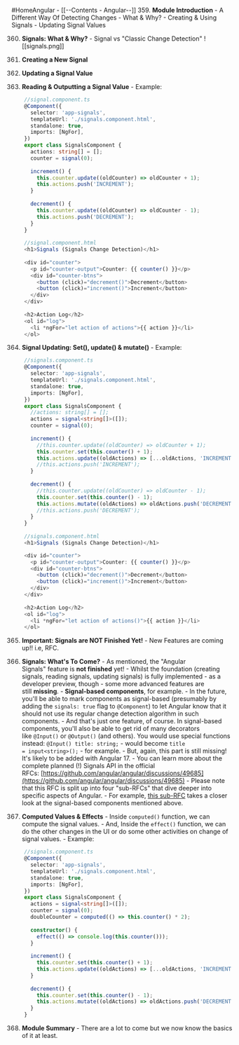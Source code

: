 #HomeAngular - [[--Contents - Angular--]]
359. **Module Introduction**
	- A Different Way Of Detecting Changes
	- What & Why?
	- Creating & Using Signals
	- Updating Signal Values

360. **Signals: What & Why?**
	- Signal vs "Classic Change Detection" ![[signals.png]]

361. **Creating a New Signal**
362. **Updating a Signal Value**
363. **Reading & Outputting a Signal Value**
	- Example:
``` ts
	//signal.component.ts
	@Component({
	  selector: 'app-signals',
	  templateUrl: './signals.component.html',
	  standalone: true,
	  imports: [NgFor],
	})
	export class SignalsComponent {
	  actions: string[] = [];
	  counter = signal(0);
	
	  increment() {
	    this.counter.update((oldCounter) => oldCounter + 1);
	    this.actions.push('INCREMENT');
	  }
	
	  decrement() {
	    this.counter.update((oldCounter) => oldCounter - 1);
	    this.actions.push('DECREMENT');
	  }
	}
	
	//signal.component.html
	<h1>Signals (Signals Change Detection)</h1>
	
	<div id="counter">
	  <p id="counter-output">Counter: {{ counter() }}</p>
	  <div id="counter-btns">
	    <button (click)="decrement()">Decrement</button>
	    <button (click)="increment()">Increment</button>
	  </div>
	</div>
	
	<h2>Action Log</h2>
	<ol id="log">
	  <li *ngFor="let action of actions">{{ action }}</li>
	</ol>
```

364. **Signal Updating: Set(), update() & mutate()**
	- Example:
``` ts
	//signals.component.ts
	@Component({
	  selector: 'app-signals',
	  templateUrl: './signals.component.html',
	  standalone: true,
	  imports: [NgFor],
	})
	export class SignalsComponent {
	  //actions: string[] = [];
	  actions = signal<string[]>([]);
	  counter = signal(0);
	
	  increment() {
	    //this.counter.update((oldCounter) => oldCounter + 1);
	    this.counter.set(this.counter() + 1);
	    this.actions.update((oldActions) => [...oldActions, 'INCREMENT']); //Don't use push with update
	    //this.actions.push('INCREMENT');
	  }
	
	  decrement() {
	    //this.counter.update((oldCounter) => oldCounter - 1);
	    this.counter.set(this.counter() - 1);
	    this.actions.mutate((oldActions) => oldActions.push('DECREMENT'));
	    //this.actions.push('DECREMENT');
	  }
	}
	
	//signals.component.html
	<h1>Signals (Signals Change Detection)</h1>

	<div id="counter">
	  <p id="counter-output">Counter: {{ counter() }}</p>
	  <div id="counter-btns">
	    <button (click)="decrement()">Decrement</button>
	    <button (click)="increment()">Increment</button>
	  </div>
	</div>
	
	<h2>Action Log</h2>
	<ol id="log">
	  <li *ngFor="let action of actions()">{{ action }}</li>
	</ol>
```

365. **Important: Signals are NOT Finished Yet!**
	- New Features are coming up!! i.e, RFC.

366. **Signals: What's To Come?**
	- As mentioned, the "Angular Signals" feature is **not finished** yet!
	- Whilst the foundation (creating signals, reading signals, updating signals) is fully implemented - as a developer preview, though - some more advanced features are still **missing**.
	- **Signal-based components**, for example.
	- In the future, you'll be able to mark components as signal-based (presumably by adding the `signals: true` flag to `@Component`) to let Angular know that it should not use its regular change detection algorithm in such components.
	- And that's just one feature, of course. In signal-based components, you'll also be able to get rid of many decorators like `@Input()` or `@Output()` (and others). You would use special functions instead:
		 ``@Input() title: string;``
	- would become
		``title = input<string>();``
	- for example.
	- But, again, this part is still missing! It's likely to be added with Angular 17.
	- You can learn more about the complete planned (!) Signals API in the official RFCs: [https://github.com/angular/angular/discussions/49685](https://github.com/angular/angular/discussions/49685)
	- Please note that this RFC is split up into four "sub-RFCs" that dive deeper into specific aspects of Angular.
	- For example, [this sub-RFC](https://github.com/angular/angular/discussions/49682) takes a closer look at the signal-based components mentioned above.

367. **Computed Values & Effects**
	- Inside `computed()` function, we can compute the signal values.
	- And, Inside the `effect()` function, we can do the other changes in the UI or do some other activities on change of signal values.
	- Example:
``` ts
	//signals.component.ts
	@Component({
	  selector: 'app-signals',
	  templateUrl: './signals.component.html',
	  standalone: true,
	  imports: [NgFor],
	})
	export class SignalsComponent {
	  actions = signal<string[]>([]);
	  counter = signal(0);
	  doubleCounter = computed(() => this.counter() * 2);
	
	  constructor() {
	    effect(() => console.log(this.counter()));
	  }
	
	  increment() {
	    this.counter.set(this.counter() + 1);
	    this.actions.update((oldActions) => [...oldActions, 'INCREMENT']); //Don't use push with update
	  }
	
	  decrement() {
	    this.counter.set(this.counter() - 1);
	    this.actions.mutate((oldActions) => oldActions.push('DECREMENT'));
	  }
	}
```

368. **Module Summary**
	- There are a lot to come but we now know the basics of it at least.